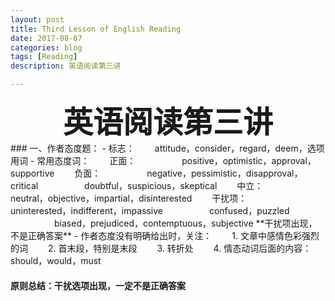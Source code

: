 ```yaml
---
layout: post
title: Third Lesson of English Reading
date: 2017-08-07
categories: blog
tags: [Reading]
description: 英语阅读第三讲

---
```


<center>
<font size="7" ><b>英语阅读第三讲</b></font>
</center>
### 一、作者态度题：      
- 标志：        
&emsp;&emsp;attitude，consider，regard，deem，选项用词                    
- 常用态度词：      
&emsp;&emsp;正面：                 
&emsp;&emsp;&emsp;&emsp;&emsp;positive，optimistic，approval，supportive      
&emsp;&emsp;负面：       
&emsp;&emsp;&emsp;&emsp;&emsp;negative，pessimistic，disapproval，critical        
&emsp;&emsp;&emsp;&emsp;&emsp;doubtful，suspicious，skeptical          
&emsp;&emsp;中立：       
&emsp;&emsp;&emsp;&emsp;&emsp;neutral，objective，impartial，disinterested       
&emsp;&emsp;干扰项：        
&emsp;&emsp;&emsp;&emsp;&emsp;uninterested，indifferent，impassive          
&emsp;&emsp;&emsp;&emsp;&emsp;confused，puzzled         
&emsp;&emsp;&emsp;&emsp;&emsp;biased，prejudiced，contemptuous，subjective       
**干扰项出现，不是正确答案**             
- 作者态度没有明确给出时，关注：      
&emsp;&emsp;1. 文章中感情色彩强烈的词      
&emsp;&emsp;2. 首末段，特别是末段                       
&emsp;&emsp;3. 转折处       
&emsp;&emsp;4. 情态动词后面的内容：should，would，must          


#### 原则总结：干扰选项出现，一定不是正确答案   














